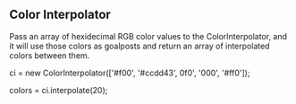 ## Color Interpolator

Pass an array of hexidecimal RGB color values to the ColorInterpolator, and it will use those colors as goalposts and return an array of interpolated colors between them.

ci = new ColorInterpolator(['#f00', '#ccdd43', 0f0', '000', '#ff0']);

colors = ci.interpolate(20);
